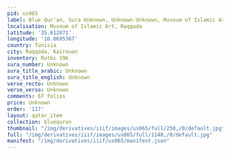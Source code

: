 ```yaml
---
pid: us065
label: Blue Qur'an, Sura Unknown, Unknown-Unknown, Museum of Islamic Art, Raqqada
localisation: Museum of Islamic Art, Raqqada
latitude: '35.612871'
longitude: '10.0695367'
country: Tunisia
city: Raqqada, Kairouan
inventory: Rutbi 196
sura_number: Unknown
sura_title_arabic: Unknown
sura_title_english: Unknown
verse_recto: Unknown
verse_verso: Unknown
comments: 67 folios
price: Unknown
order: '117'
layout: qatar_item
collection: bluequran
thumbnail: "/img/derivatives/iiif/images/us065/full/250,/0/default.jpg"
full: "/img/derivatives/iiif/images/us065/full/1140,/0/default.jpg"
manifest: "/img/derivatives/iiif/us065/manifest.json"
---
```

